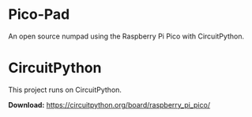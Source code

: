 # Pico-Pad
An open source numpad using the Raspberry Pi Pico with CircuitPython.


# CircuitPython
This project runs on CircuitPython.

**Download:** https://circuitpython.org/board/raspberry_pi_pico/
